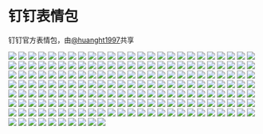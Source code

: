 # 钉钉表情包

钉钉官方表情包，由[@huanght1997](https://github.com/huanght1997)共享

![](https://gcore.jsdelivr.net/gh/yoghurtlee-thu/twikoo-magic@main/image/dingtalk/emotion_001.webp)
![](https://gcore.jsdelivr.net/gh/yoghurtlee-thu/twikoo-magic@main/image/dingtalk/emotion_002.webp)
![](https://gcore.jsdelivr.net/gh/yoghurtlee-thu/twikoo-magic@main/image/dingtalk/emotion_003.webp)
![](https://gcore.jsdelivr.net/gh/yoghurtlee-thu/twikoo-magic@main/image/dingtalk/emotion_004.webp)
![](https://gcore.jsdelivr.net/gh/yoghurtlee-thu/twikoo-magic@main/image/dingtalk/emotion_005.webp)
![](https://gcore.jsdelivr.net/gh/yoghurtlee-thu/twikoo-magic@main/image/dingtalk/emotion_006.webp)
![](https://gcore.jsdelivr.net/gh/yoghurtlee-thu/twikoo-magic@main/image/dingtalk/emotion_007.webp)
![](https://gcore.jsdelivr.net/gh/yoghurtlee-thu/twikoo-magic@main/image/dingtalk/emotion_008.webp)
![](https://gcore.jsdelivr.net/gh/yoghurtlee-thu/twikoo-magic@main/image/dingtalk/emotion_009.webp)
![](https://gcore.jsdelivr.net/gh/yoghurtlee-thu/twikoo-magic@main/image/dingtalk/emotion_010.webp)
![](https://gcore.jsdelivr.net/gh/yoghurtlee-thu/twikoo-magic@main/image/dingtalk/emotion_011.webp)
![](https://gcore.jsdelivr.net/gh/yoghurtlee-thu/twikoo-magic@main/image/dingtalk/emotion_012.webp)
![](https://gcore.jsdelivr.net/gh/yoghurtlee-thu/twikoo-magic@main/image/dingtalk/emotion_013.webp)
![](https://gcore.jsdelivr.net/gh/yoghurtlee-thu/twikoo-magic@main/image/dingtalk/emotion_014.webp)
![](https://gcore.jsdelivr.net/gh/yoghurtlee-thu/twikoo-magic@main/image/dingtalk/emotion_015.webp)
![](https://gcore.jsdelivr.net/gh/yoghurtlee-thu/twikoo-magic@main/image/dingtalk/emotion_016.webp)
![](https://gcore.jsdelivr.net/gh/yoghurtlee-thu/twikoo-magic@main/image/dingtalk/emotion_017.webp)
![](https://gcore.jsdelivr.net/gh/yoghurtlee-thu/twikoo-magic@main/image/dingtalk/emotion_018.webp)
![](https://gcore.jsdelivr.net/gh/yoghurtlee-thu/twikoo-magic@main/image/dingtalk/emotion_019.webp)
![](https://gcore.jsdelivr.net/gh/yoghurtlee-thu/twikoo-magic@main/image/dingtalk/emotion_020.webp)
![](https://gcore.jsdelivr.net/gh/yoghurtlee-thu/twikoo-magic@main/image/dingtalk/emotion_021.webp)
![](https://gcore.jsdelivr.net/gh/yoghurtlee-thu/twikoo-magic@main/image/dingtalk/emotion_022.webp)
![](https://gcore.jsdelivr.net/gh/yoghurtlee-thu/twikoo-magic@main/image/dingtalk/emotion_023.webp)
![](https://gcore.jsdelivr.net/gh/yoghurtlee-thu/twikoo-magic@main/image/dingtalk/emotion_024.webp)
![](https://gcore.jsdelivr.net/gh/yoghurtlee-thu/twikoo-magic@main/image/dingtalk/emotion_025.webp)
![](https://gcore.jsdelivr.net/gh/yoghurtlee-thu/twikoo-magic@main/image/dingtalk/emotion_026.webp)
![](https://gcore.jsdelivr.net/gh/yoghurtlee-thu/twikoo-magic@main/image/dingtalk/emotion_027.webp)
![](https://gcore.jsdelivr.net/gh/yoghurtlee-thu/twikoo-magic@main/image/dingtalk/emotion_028.webp)
![](https://gcore.jsdelivr.net/gh/yoghurtlee-thu/twikoo-magic@main/image/dingtalk/emotion_029.webp)
![](https://gcore.jsdelivr.net/gh/yoghurtlee-thu/twikoo-magic@main/image/dingtalk/emotion_030.webp)
![](https://gcore.jsdelivr.net/gh/yoghurtlee-thu/twikoo-magic@main/image/dingtalk/emotion_031.webp)
![](https://gcore.jsdelivr.net/gh/yoghurtlee-thu/twikoo-magic@main/image/dingtalk/emotion_032.webp)
![](https://gcore.jsdelivr.net/gh/yoghurtlee-thu/twikoo-magic@main/image/dingtalk/emotion_033.webp)
![](https://gcore.jsdelivr.net/gh/yoghurtlee-thu/twikoo-magic@main/image/dingtalk/emotion_034.webp)
![](https://gcore.jsdelivr.net/gh/yoghurtlee-thu/twikoo-magic@main/image/dingtalk/emotion_035.webp)
![](https://gcore.jsdelivr.net/gh/yoghurtlee-thu/twikoo-magic@main/image/dingtalk/emotion_036.webp)
![](https://gcore.jsdelivr.net/gh/yoghurtlee-thu/twikoo-magic@main/image/dingtalk/emotion_037.webp)
![](https://gcore.jsdelivr.net/gh/yoghurtlee-thu/twikoo-magic@main/image/dingtalk/emotion_038.webp)
![](https://gcore.jsdelivr.net/gh/yoghurtlee-thu/twikoo-magic@main/image/dingtalk/emotion_039.webp)
![](https://gcore.jsdelivr.net/gh/yoghurtlee-thu/twikoo-magic@main/image/dingtalk/emotion_040.webp)
![](https://gcore.jsdelivr.net/gh/yoghurtlee-thu/twikoo-magic@main/image/dingtalk/emotion_041.webp)
![](https://gcore.jsdelivr.net/gh/yoghurtlee-thu/twikoo-magic@main/image/dingtalk/emotion_042.webp)
![](https://gcore.jsdelivr.net/gh/yoghurtlee-thu/twikoo-magic@main/image/dingtalk/emotion_043.webp)
![](https://gcore.jsdelivr.net/gh/yoghurtlee-thu/twikoo-magic@main/image/dingtalk/emotion_044.webp)
![](https://gcore.jsdelivr.net/gh/yoghurtlee-thu/twikoo-magic@main/image/dingtalk/emotion_045.webp)
![](https://gcore.jsdelivr.net/gh/yoghurtlee-thu/twikoo-magic@main/image/dingtalk/emotion_046.webp)
![](https://gcore.jsdelivr.net/gh/yoghurtlee-thu/twikoo-magic@main/image/dingtalk/emotion_047.webp)
![](https://gcore.jsdelivr.net/gh/yoghurtlee-thu/twikoo-magic@main/image/dingtalk/emotion_048.webp)
![](https://gcore.jsdelivr.net/gh/yoghurtlee-thu/twikoo-magic@main/image/dingtalk/emotion_049.webp)
![](https://gcore.jsdelivr.net/gh/yoghurtlee-thu/twikoo-magic@main/image/dingtalk/emotion_050.webp)
![](https://gcore.jsdelivr.net/gh/yoghurtlee-thu/twikoo-magic@main/image/dingtalk/emotion_051.webp)
![](https://gcore.jsdelivr.net/gh/yoghurtlee-thu/twikoo-magic@main/image/dingtalk/emotion_052.webp)
![](https://gcore.jsdelivr.net/gh/yoghurtlee-thu/twikoo-magic@main/image/dingtalk/emotion_053.webp)
![](https://gcore.jsdelivr.net/gh/yoghurtlee-thu/twikoo-magic@main/image/dingtalk/emotion_054.webp)
![](https://gcore.jsdelivr.net/gh/yoghurtlee-thu/twikoo-magic@main/image/dingtalk/emotion_055.webp)
![](https://gcore.jsdelivr.net/gh/yoghurtlee-thu/twikoo-magic@main/image/dingtalk/emotion_056.webp)
![](https://gcore.jsdelivr.net/gh/yoghurtlee-thu/twikoo-magic@main/image/dingtalk/emotion_057.webp)
![](https://gcore.jsdelivr.net/gh/yoghurtlee-thu/twikoo-magic@main/image/dingtalk/emotion_058.webp)
![](https://gcore.jsdelivr.net/gh/yoghurtlee-thu/twikoo-magic@main/image/dingtalk/emotion_059.webp)
![](https://gcore.jsdelivr.net/gh/yoghurtlee-thu/twikoo-magic@main/image/dingtalk/emotion_060.webp)
![](https://gcore.jsdelivr.net/gh/yoghurtlee-thu/twikoo-magic@main/image/dingtalk/emotion_061.webp)
![](https://gcore.jsdelivr.net/gh/yoghurtlee-thu/twikoo-magic@main/image/dingtalk/emotion_063.webp)
![](https://gcore.jsdelivr.net/gh/yoghurtlee-thu/twikoo-magic@main/image/dingtalk/emotion_064.webp)
![](https://gcore.jsdelivr.net/gh/yoghurtlee-thu/twikoo-magic@main/image/dingtalk/emotion_066.webp)
![](https://gcore.jsdelivr.net/gh/yoghurtlee-thu/twikoo-magic@main/image/dingtalk/emotion_067.webp)
![](https://gcore.jsdelivr.net/gh/yoghurtlee-thu/twikoo-magic@main/image/dingtalk/emotion_068.webp)
![](https://gcore.jsdelivr.net/gh/yoghurtlee-thu/twikoo-magic@main/image/dingtalk/emotion_069.webp)
![](https://gcore.jsdelivr.net/gh/yoghurtlee-thu/twikoo-magic@main/image/dingtalk/emotion_070.webp)
![](https://gcore.jsdelivr.net/gh/yoghurtlee-thu/twikoo-magic@main/image/dingtalk/emotion_071.webp)
![](https://gcore.jsdelivr.net/gh/yoghurtlee-thu/twikoo-magic@main/image/dingtalk/emotion_072.webp)
![](https://gcore.jsdelivr.net/gh/yoghurtlee-thu/twikoo-magic@main/image/dingtalk/emotion_073.webp)
![](https://gcore.jsdelivr.net/gh/yoghurtlee-thu/twikoo-magic@main/image/dingtalk/emotion_074.webp)
![](https://gcore.jsdelivr.net/gh/yoghurtlee-thu/twikoo-magic@main/image/dingtalk/emotion_075.webp)
![](https://gcore.jsdelivr.net/gh/yoghurtlee-thu/twikoo-magic@main/image/dingtalk/emotion_076.webp)
![](https://gcore.jsdelivr.net/gh/yoghurtlee-thu/twikoo-magic@main/image/dingtalk/emotion_077.webp)
![](https://gcore.jsdelivr.net/gh/yoghurtlee-thu/twikoo-magic@main/image/dingtalk/emotion_078.webp)
![](https://gcore.jsdelivr.net/gh/yoghurtlee-thu/twikoo-magic@main/image/dingtalk/emotion_079.webp)
![](https://gcore.jsdelivr.net/gh/yoghurtlee-thu/twikoo-magic@main/image/dingtalk/emotion_080.webp)
![](https://gcore.jsdelivr.net/gh/yoghurtlee-thu/twikoo-magic@main/image/dingtalk/emotion_081.webp)
![](https://gcore.jsdelivr.net/gh/yoghurtlee-thu/twikoo-magic@main/image/dingtalk/emotion_082.webp)
![](https://gcore.jsdelivr.net/gh/yoghurtlee-thu/twikoo-magic@main/image/dingtalk/emotion_083.webp)
![](https://gcore.jsdelivr.net/gh/yoghurtlee-thu/twikoo-magic@main/image/dingtalk/emotion_084.webp)
![](https://gcore.jsdelivr.net/gh/yoghurtlee-thu/twikoo-magic@main/image/dingtalk/emotion_085.webp)
![](https://gcore.jsdelivr.net/gh/yoghurtlee-thu/twikoo-magic@main/image/dingtalk/emotion_086.webp)
![](https://gcore.jsdelivr.net/gh/yoghurtlee-thu/twikoo-magic@main/image/dingtalk/emotion_087.webp)
![](https://gcore.jsdelivr.net/gh/yoghurtlee-thu/twikoo-magic@main/image/dingtalk/emotion_088.webp)
![](https://gcore.jsdelivr.net/gh/yoghurtlee-thu/twikoo-magic@main/image/dingtalk/emotion_089.webp)
![](https://gcore.jsdelivr.net/gh/yoghurtlee-thu/twikoo-magic@main/image/dingtalk/emotion_090.webp)
![](https://gcore.jsdelivr.net/gh/yoghurtlee-thu/twikoo-magic@main/image/dingtalk/emotion_091.webp)
![](https://gcore.jsdelivr.net/gh/yoghurtlee-thu/twikoo-magic@main/image/dingtalk/emotion_092.webp)
![](https://gcore.jsdelivr.net/gh/yoghurtlee-thu/twikoo-magic@main/image/dingtalk/emotion_093.webp)
![](https://gcore.jsdelivr.net/gh/yoghurtlee-thu/twikoo-magic@main/image/dingtalk/emotion_094.webp)
![](https://gcore.jsdelivr.net/gh/yoghurtlee-thu/twikoo-magic@main/image/dingtalk/emotion_095.webp)
![](https://gcore.jsdelivr.net/gh/yoghurtlee-thu/twikoo-magic@main/image/dingtalk/emotion_096.webp)
![](https://gcore.jsdelivr.net/gh/yoghurtlee-thu/twikoo-magic@main/image/dingtalk/emotion_097.webp)
![](https://gcore.jsdelivr.net/gh/yoghurtlee-thu/twikoo-magic@main/image/dingtalk/emotion_098.webp)
![](https://gcore.jsdelivr.net/gh/yoghurtlee-thu/twikoo-magic@main/image/dingtalk/emotion_099.webp)
![](https://gcore.jsdelivr.net/gh/yoghurtlee-thu/twikoo-magic@main/image/dingtalk/emotion_100.webp)
![](https://gcore.jsdelivr.net/gh/yoghurtlee-thu/twikoo-magic@main/image/dingtalk/emotion_101.webp)
![](https://gcore.jsdelivr.net/gh/yoghurtlee-thu/twikoo-magic@main/image/dingtalk/emotion_102.webp)
![](https://gcore.jsdelivr.net/gh/yoghurtlee-thu/twikoo-magic@main/image/dingtalk/emotion_103.webp)
![](https://gcore.jsdelivr.net/gh/yoghurtlee-thu/twikoo-magic@main/image/dingtalk/emotion_104.webp)
![](https://gcore.jsdelivr.net/gh/yoghurtlee-thu/twikoo-magic@main/image/dingtalk/emotion_105.webp)
![](https://gcore.jsdelivr.net/gh/yoghurtlee-thu/twikoo-magic@main/image/dingtalk/emotion_106.webp)
![](https://gcore.jsdelivr.net/gh/yoghurtlee-thu/twikoo-magic@main/image/dingtalk/emotion_107.webp)
![](https://gcore.jsdelivr.net/gh/yoghurtlee-thu/twikoo-magic@main/image/dingtalk/emotion_108.webp)
![](https://gcore.jsdelivr.net/gh/yoghurtlee-thu/twikoo-magic@main/image/dingtalk/emotion_109.webp)
![](https://gcore.jsdelivr.net/gh/yoghurtlee-thu/twikoo-magic@main/image/dingtalk/emotion_110.webp)
![](https://gcore.jsdelivr.net/gh/yoghurtlee-thu/twikoo-magic@main/image/dingtalk/emotion_111.webp)
![](https://gcore.jsdelivr.net/gh/yoghurtlee-thu/twikoo-magic@main/image/dingtalk/emotion_112.webp)
![](https://gcore.jsdelivr.net/gh/yoghurtlee-thu/twikoo-magic@main/image/dingtalk/emotion_113.webp)
![](https://gcore.jsdelivr.net/gh/yoghurtlee-thu/twikoo-magic@main/image/dingtalk/emotion_114.webp)
![](https://gcore.jsdelivr.net/gh/yoghurtlee-thu/twikoo-magic@main/image/dingtalk/emotion_115.webp)
![](https://gcore.jsdelivr.net/gh/yoghurtlee-thu/twikoo-magic@main/image/dingtalk/emotion_116.webp)
![](https://gcore.jsdelivr.net/gh/yoghurtlee-thu/twikoo-magic@main/image/dingtalk/emotion_117.webp)
![](https://gcore.jsdelivr.net/gh/yoghurtlee-thu/twikoo-magic@main/image/dingtalk/emotion_119.webp)
![](https://gcore.jsdelivr.net/gh/yoghurtlee-thu/twikoo-magic@main/image/dingtalk/emotion_120.webp)
![](https://gcore.jsdelivr.net/gh/yoghurtlee-thu/twikoo-magic@main/image/dingtalk/emotion_121.webp)
![](https://gcore.jsdelivr.net/gh/yoghurtlee-thu/twikoo-magic@main/image/dingtalk/emotion_122.webp)
![](https://gcore.jsdelivr.net/gh/yoghurtlee-thu/twikoo-magic@main/image/dingtalk/emotion_123.webp)
![](https://gcore.jsdelivr.net/gh/yoghurtlee-thu/twikoo-magic@main/image/dingtalk/emotion_124.webp)
![](https://gcore.jsdelivr.net/gh/yoghurtlee-thu/twikoo-magic@main/image/dingtalk/emotion_125.webp)
![](https://gcore.jsdelivr.net/gh/yoghurtlee-thu/twikoo-magic@main/image/dingtalk/emotion_126.webp)
![](https://gcore.jsdelivr.net/gh/yoghurtlee-thu/twikoo-magic@main/image/dingtalk/emotion_127.webp)
![](https://gcore.jsdelivr.net/gh/yoghurtlee-thu/twikoo-magic@main/image/dingtalk/emotion_128.webp)
![](https://gcore.jsdelivr.net/gh/yoghurtlee-thu/twikoo-magic@main/image/dingtalk/emotion_130.webp)
![](https://gcore.jsdelivr.net/gh/yoghurtlee-thu/twikoo-magic@main/image/dingtalk/emotion_131.webp)
![](https://gcore.jsdelivr.net/gh/yoghurtlee-thu/twikoo-magic@main/image/dingtalk/emotion_132.webp)
![](https://gcore.jsdelivr.net/gh/yoghurtlee-thu/twikoo-magic@main/image/dingtalk/emotion_133.webp)
![](https://gcore.jsdelivr.net/gh/yoghurtlee-thu/twikoo-magic@main/image/dingtalk/emotion_134.webp)
![](https://gcore.jsdelivr.net/gh/yoghurtlee-thu/twikoo-magic@main/image/dingtalk/emotion_135.webp)
![](https://gcore.jsdelivr.net/gh/yoghurtlee-thu/twikoo-magic@main/image/dingtalk/emotion_136.webp)
![](https://gcore.jsdelivr.net/gh/yoghurtlee-thu/twikoo-magic@main/image/dingtalk/emotion_137.webp)
![](https://gcore.jsdelivr.net/gh/yoghurtlee-thu/twikoo-magic@main/image/dingtalk/emotion_138.webp)
![](https://gcore.jsdelivr.net/gh/yoghurtlee-thu/twikoo-magic@main/image/dingtalk/emotion_139.webp)
![](https://gcore.jsdelivr.net/gh/yoghurtlee-thu/twikoo-magic@main/image/dingtalk/emotion_140.webp)
![](https://gcore.jsdelivr.net/gh/yoghurtlee-thu/twikoo-magic@main/image/dingtalk/emotion_141.webp)
![](https://gcore.jsdelivr.net/gh/yoghurtlee-thu/twikoo-magic@main/image/dingtalk/emotion_142.webp)
![](https://gcore.jsdelivr.net/gh/yoghurtlee-thu/twikoo-magic@main/image/dingtalk/emotion_143.webp)
![](https://gcore.jsdelivr.net/gh/yoghurtlee-thu/twikoo-magic@main/image/dingtalk/emotion_144.webp)
![](https://gcore.jsdelivr.net/gh/yoghurtlee-thu/twikoo-magic@main/image/dingtalk/emotion_145.webp)
![](https://gcore.jsdelivr.net/gh/yoghurtlee-thu/twikoo-magic@main/image/dingtalk/emotion_146.webp)
![](https://gcore.jsdelivr.net/gh/yoghurtlee-thu/twikoo-magic@main/image/dingtalk/emotion_148.webp)
![](https://gcore.jsdelivr.net/gh/yoghurtlee-thu/twikoo-magic@main/image/dingtalk/emotion_149.webp)
![](https://gcore.jsdelivr.net/gh/yoghurtlee-thu/twikoo-magic@main/image/dingtalk/emotion_150.webp)
![](https://gcore.jsdelivr.net/gh/yoghurtlee-thu/twikoo-magic@main/image/dingtalk/emotion_151.webp)
![](https://gcore.jsdelivr.net/gh/yoghurtlee-thu/twikoo-magic@main/image/dingtalk/emotion_152.webp)
![](https://gcore.jsdelivr.net/gh/yoghurtlee-thu/twikoo-magic@main/image/dingtalk/emotion_153.webp)
![](https://gcore.jsdelivr.net/gh/yoghurtlee-thu/twikoo-magic@main/image/dingtalk/emotion_154.webp)
![](https://gcore.jsdelivr.net/gh/yoghurtlee-thu/twikoo-magic@main/image/dingtalk/emotion_155.webp)
![](https://gcore.jsdelivr.net/gh/yoghurtlee-thu/twikoo-magic@main/image/dingtalk/emotion_156.webp)
![](https://gcore.jsdelivr.net/gh/yoghurtlee-thu/twikoo-magic@main/image/dingtalk/emotion_157.webp)
![](https://gcore.jsdelivr.net/gh/yoghurtlee-thu/twikoo-magic@main/image/dingtalk/emotion_158.webp)
![](https://gcore.jsdelivr.net/gh/yoghurtlee-thu/twikoo-magic@main/image/dingtalk/emotion_159.webp)
![](https://gcore.jsdelivr.net/gh/yoghurtlee-thu/twikoo-magic@main/image/dingtalk/emotion_160.webp)
![](https://gcore.jsdelivr.net/gh/yoghurtlee-thu/twikoo-magic@main/image/dingtalk/emotion_161.webp)
![](https://gcore.jsdelivr.net/gh/yoghurtlee-thu/twikoo-magic@main/image/dingtalk/emotion_162.webp)
![](https://gcore.jsdelivr.net/gh/yoghurtlee-thu/twikoo-magic@main/image/dingtalk/emotion_163.webp)
![](https://gcore.jsdelivr.net/gh/yoghurtlee-thu/twikoo-magic@main/image/dingtalk/emotion_164.webp)
![](https://gcore.jsdelivr.net/gh/yoghurtlee-thu/twikoo-magic@main/image/dingtalk/emotion_165.webp)
![](https://gcore.jsdelivr.net/gh/yoghurtlee-thu/twikoo-magic@main/image/dingtalk/emotion_166.webp)
![](https://gcore.jsdelivr.net/gh/yoghurtlee-thu/twikoo-magic@main/image/dingtalk/emotion_167.webp)
![](https://gcore.jsdelivr.net/gh/yoghurtlee-thu/twikoo-magic@main/image/dingtalk/emotion_168.webp)
![](https://gcore.jsdelivr.net/gh/yoghurtlee-thu/twikoo-magic@main/image/dingtalk/emotion_169.webp)
![](https://gcore.jsdelivr.net/gh/yoghurtlee-thu/twikoo-magic@main/image/dingtalk/emotion_170.webp)
![](https://gcore.jsdelivr.net/gh/yoghurtlee-thu/twikoo-magic@main/image/dingtalk/emotion_171.webp)
![](https://gcore.jsdelivr.net/gh/yoghurtlee-thu/twikoo-magic@main/image/dingtalk/emotion_172.webp)
![](https://gcore.jsdelivr.net/gh/yoghurtlee-thu/twikoo-magic@main/image/dingtalk/emotion_173.webp)
![](https://gcore.jsdelivr.net/gh/yoghurtlee-thu/twikoo-magic@main/image/dingtalk/emotion_174.webp)
![](https://gcore.jsdelivr.net/gh/yoghurtlee-thu/twikoo-magic@main/image/dingtalk/emotion_175.webp)
![](https://gcore.jsdelivr.net/gh/yoghurtlee-thu/twikoo-magic@main/image/dingtalk/emotion_176.webp)
![](https://gcore.jsdelivr.net/gh/yoghurtlee-thu/twikoo-magic@main/image/dingtalk/emotion_177.webp)
![](https://gcore.jsdelivr.net/gh/yoghurtlee-thu/twikoo-magic@main/image/dingtalk/emotion_178.webp)
![](https://gcore.jsdelivr.net/gh/yoghurtlee-thu/twikoo-magic@main/image/dingtalk/emotion_179.webp)
![](https://gcore.jsdelivr.net/gh/yoghurtlee-thu/twikoo-magic@main/image/dingtalk/emotion_180.webp)
![](https://gcore.jsdelivr.net/gh/yoghurtlee-thu/twikoo-magic@main/image/dingtalk/emotion_181.webp)
![](https://gcore.jsdelivr.net/gh/yoghurtlee-thu/twikoo-magic@main/image/dingtalk/emotion_182.webp)
![](https://gcore.jsdelivr.net/gh/yoghurtlee-thu/twikoo-magic@main/image/dingtalk/emotion_184.webp)
![](https://gcore.jsdelivr.net/gh/yoghurtlee-thu/twikoo-magic@main/image/dingtalk/emotion_185.webp)
![](https://gcore.jsdelivr.net/gh/yoghurtlee-thu/twikoo-magic@main/image/dingtalk/emotion_186.webp)
![](https://gcore.jsdelivr.net/gh/yoghurtlee-thu/twikoo-magic@main/image/dingtalk/emotion_187.webp)
![](https://gcore.jsdelivr.net/gh/yoghurtlee-thu/twikoo-magic@main/image/dingtalk/emotion_188.webp)
![](https://gcore.jsdelivr.net/gh/yoghurtlee-thu/twikoo-magic@main/image/dingtalk/emotion_189.webp)
![](https://gcore.jsdelivr.net/gh/yoghurtlee-thu/twikoo-magic@main/image/dingtalk/emotion_191.webp)
![](https://gcore.jsdelivr.net/gh/yoghurtlee-thu/twikoo-magic@main/image/dingtalk/emotion_192.webp)
